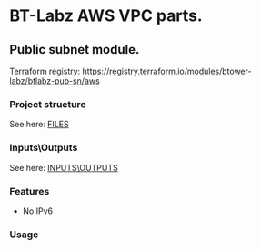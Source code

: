 # BT-Labz AWS VPC parts.

## Public subnet module.

Terraform registry:  https://registry.terraform.io/modules/btower-labz/btlabz-pub-sn/aws

### Project structure

See here: [FILES](FILES.md)

### Inputs\Outputs

See here: [INPUTS\OUTPUTS](INOUT.md)

### Features

* No IPv6

### Usage

```


```
